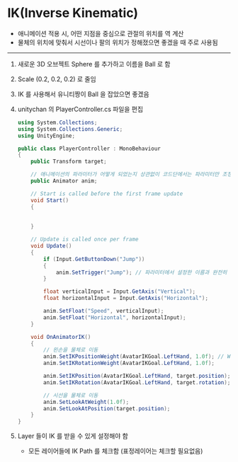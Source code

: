 # IK(Inverse Kinematic)

- 애니메이션 적용 시, 어떤 지점을 중심으로 관절의 위치를 역 계산
- 물체의 위치에 맞춰서 시선이나 팔의 위치가 정해졌으면 좋겠을 때 주로 사용됨

---

1. 새로운 3D 오브젝트 Sphere 를 추가하고 이름을 Ball 로 함

2. Scale (0.2, 0.2, 0.2) 로 줄임

3. IK 를 사용해서 유니티짱이 Ball 을 잡았으면 좋겠음

4. unitychan 의 PlayerController.cs 파일을 편집

   ```c#
   using System.Collections;
   using System.Collections.Generic;
   using UnityEngine;
   
   public class PlayerController : MonoBehaviour
   {
       public Transform target;
   
       // 애니메이션의 파라미터가 어떻게 되었는지 상관없이 코드단에서는 파라미터만 조정한다.
       public Animator anim;
   
       // Start is called before the first frame update
       void Start()
       {
           
           
       }
   
       // Update is called once per frame
       void Update()
       {
           if (Input.GetButtonDown("Jump"))
           {
               anim.SetTrigger("Jump"); // 파라미터에서 설정한 이름과 완전히 동일해야 한다.
           }
   
           float verticalInput = Input.GetAxis("Vertical");
           float horizontalInput = Input.GetAxis("Horizontal");
   
           anim.SetFloat("Speed", verticalInput);
           anim.SetFloat("Horizontal", horizontalInput);
       }
   
       void OnAnimatorIK()
       {
           // 왼손을 물체로 이동
           anim.SetIKPositionWeight(AvatarIKGoal.LeftHand, 1.0f); // Weight값(0 ~ 1)만큼 우선해서 IK 가 적용된다.
           anim.SetIKRotationWeight(AvatarIKGoal.LeftHand, 1.0f);
   
           anim.SetIKPosition(AvatarIKGoal.LeftHand, target.position);
           anim.SetIKRotation(AvatarIKGoal.LeftHand, target.rotation);
   
           // 시선을 물체로 이동
           anim.SetLookAtWeight(1.0f);
           anim.SetLookAtPosition(target.position);
       }
   }
   
   ```

5. Layer 들이 IK 를 받을 수 있게 설정해야 함
   - 모든 레이어들에 IK Path 를 체크함 (표정레이어는 체크할 필요없음)